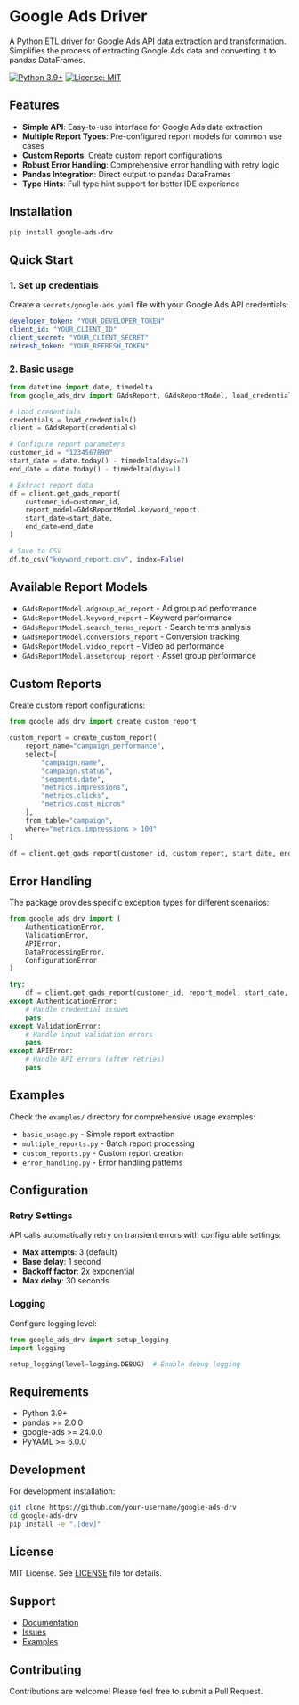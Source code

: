 # Google Ads Driver

A Python ETL driver for Google Ads API data extraction and transformation. Simplifies the process of extracting Google Ads data and converting it to pandas DataFrames.

[![Python 3.9+](https://img.shields.io/badge/python-3.9+-blue.svg)](https://www.python.org/downloads/)
[![License: MIT](https://img.shields.io/badge/License-MIT-yellow.svg)](https://opensource.org/licenses/MIT)

## Features

- **Simple API**: Easy-to-use interface for Google Ads data extraction
- **Multiple Report Types**: Pre-configured report models for common use cases
- **Custom Reports**: Create custom report configurations
- **Robust Error Handling**: Comprehensive error handling with retry logic
- **Pandas Integration**: Direct output to pandas DataFrames
- **Type Hints**: Full type hint support for better IDE experience

## Installation

```bash
pip install google-ads-drv
```

## Quick Start

### 1. Set up credentials

Create a `secrets/google-ads.yaml` file with your Google Ads API credentials:

```yaml
developer_token: "YOUR_DEVELOPER_TOKEN"
client_id: "YOUR_CLIENT_ID"
client_secret: "YOUR_CLIENT_SECRET"
refresh_token: "YOUR_REFRESH_TOKEN"
```

### 2. Basic usage

```python
from datetime import date, timedelta
from google_ads_drv import GAdsReport, GAdsReportModel, load_credentials

# Load credentials
credentials = load_credentials()
client = GAdsReport(credentials)

# Configure report parameters
customer_id = "1234567890"
start_date = date.today() - timedelta(days=7)
end_date = date.today() - timedelta(days=1)

# Extract report data
df = client.get_gads_report(
    customer_id=customer_id,
    report_model=GAdsReportModel.keyword_report,
    start_date=start_date,
    end_date=end_date
)

# Save to CSV
df.to_csv("keyword_report.csv", index=False)
```

## Available Report Models

- `GAdsReportModel.adgroup_ad_report` - Ad group ad performance
- `GAdsReportModel.keyword_report` - Keyword performance
- `GAdsReportModel.search_terms_report` - Search terms analysis
- `GAdsReportModel.conversions_report` - Conversion tracking
- `GAdsReportModel.video_report` - Video ad performance
- `GAdsReportModel.assetgroup_report` - Asset group performance

## Custom Reports

Create custom report configurations:

```python
from google_ads_drv import create_custom_report

custom_report = create_custom_report(
    report_name="campaign_performance",
    select=[
        "campaign.name",
        "campaign.status", 
        "segments.date",
        "metrics.impressions",
        "metrics.clicks",
        "metrics.cost_micros"
    ],
    from_table="campaign",
    where="metrics.impressions > 100"
)

df = client.get_gads_report(customer_id, custom_report, start_date, end_date)
```

## Error Handling

The package provides specific exception types for different scenarios:

```python
from google_ads_drv import (
    AuthenticationError,
    ValidationError, 
    APIError,
    DataProcessingError,
    ConfigurationError
)

try:
    df = client.get_gads_report(customer_id, report_model, start_date, end_date)
except AuthenticationError:
    # Handle credential issues
    pass
except ValidationError:
    # Handle input validation errors
    pass
except APIError:
    # Handle API errors (after retries)
    pass
```

## Examples

Check the `examples/` directory for comprehensive usage examples:

- `basic_usage.py` - Simple report extraction
- `multiple_reports.py` - Batch report processing  
- `custom_reports.py` - Custom report creation
- `error_handling.py` - Error handling patterns

## Configuration

### Retry Settings

API calls automatically retry on transient errors with configurable settings:

- **Max attempts**: 3 (default)
- **Base delay**: 1 second
- **Backoff factor**: 2x exponential
- **Max delay**: 30 seconds

### Logging

Configure logging level:

```python
from google_ads_drv import setup_logging
import logging

setup_logging(level=logging.DEBUG)  # Enable debug logging
```

## Requirements

- Python 3.9+
- pandas >= 2.0.0
- google-ads >= 24.0.0
- PyYAML >= 6.0.0

## Development

For development installation:

```bash
git clone https://github.com/your-username/google-ads-drv
cd google-ads-drv
pip install -e ".[dev]"
```

## License

MIT License. See [LICENSE](LICENSE) file for details.

## Support

- [Documentation](https://github.com/your-username/google-ads-drv#readme)
- [Issues](https://github.com/your-username/google-ads-drv/issues)
- [Examples](examples/)

## Contributing

Contributions are welcome! Please feel free to submit a Pull Request.
